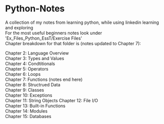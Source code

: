 # Python-Notes
A collection of my notes from learning python, while using linkedin learning and exploring  
For the most useful beginners notes look under 'Ex_Files_Python_EssT/Exercise Files'  
Chapter breakdown for that folder is (notes updated to Chapter 7):  
  
Chapter 2: Language Overview  
Chapter 3: Types and Values  
Chapter 4: Condtitionals  
Chapter 5: Operators  
Chapter 6: Loops  
Chapter 7: Functions (notes end here)  
Chapter 8: Structrued Data  
Chapter 9: Classes  
Chapter 10: Exceptions  
Chapter 11: String Objects
Chapter 12: File I/O  
Chapter 13: Built-in Functions  
Chapter 14: Modules  
Chapter 15: Databases  
